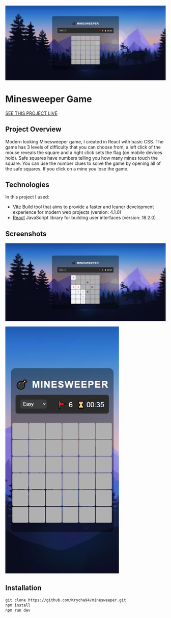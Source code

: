 ![Minesweeper gif](https://github.com/Krycha94/minesweeper/blob/main/public/minesweeper-gif.gif?raw=true)

# Minesweeper Game

[SEE THIS PROJECT LIVE](https://minesweeper-krycha.netlify.app/)

## Project Overview

Modern looking Minesweeper game, I created in React with basic CSS. The game has 3 levels of difficulty that you can choose from, a left click of the mouse reveals the square and a right click sets the flag (on mobile devices hold). Safe squares have numbers telling you how many mines touch the square. You can use the number clues to solve the game by opening all of the safe squares. If you click on a mine you lose the game.

## Technologies

In this project I used:

-   [Vite](https://vitejs.dev/) Build tool that aims to provide a faster and leaner development experience for modern web projects (version: 4.1.0)
-   [React](https://reactjs.org/) JavaScript library for building user interfaces (version: 18.2.0)

## Screenshots

![Minesweeper desktop](https://github.com/Krycha94/minesweeper/blob/main/public/minesweeper-desktop.jpg?raw=true)

![Minesweeper mobile](https://github.com/Krycha94/minesweeper/blob/main/public/minesweeper-mobile.jpg?raw=true)

## Installation

```
git clone https://github.com/Krycha94/minesweeper.git
npm install
npm run dev
```

